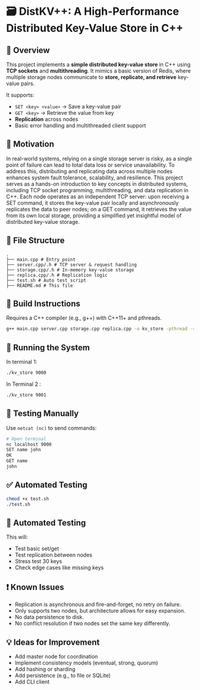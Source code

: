 # 🗃️ DistKV++: A High-Performance Distributed Key-Value Store in C++

## 📌 Overview

This project implements a **simple distributed key-value store** in C++ using **TCP sockets** and **multithreading**. It mimics a basic version of Redis, where multiple storage nodes communicate to **store, replicate, and retrieve** key-value pairs.

It supports:
- `SET <key> <value>` → Save a key-value pair
- `GET <key>` → Retrieve the value from key
- **Replication** across nodes
- Basic error handling and multithreaded client support

## 🎯 Motivation

In real-world systems, relying on a single storage server is risky, as a single point of failure can lead to total data loss or service unavailability. To address this, distributing and replicating data across multiple nodes enhances system fault tolerance, scalability, and resilience. This project serves as a hands-on introduction to key concepts in distributed systems, including TCP socket programming, multithreading, and data replication in C++. Each node operates as an independent TCP server: upon receiving a SET command, it stores the key-value pair locally and asynchronously replicates the data to peer nodes; on a GET command, it retrieves the value from its own local storage, providing a simplified yet insightful model of distributed key-value storage.

## 📁 File Structure
````
.
├── main.cpp # Entry point
├── server.cpp/.h # TCP server & request handling
├── storage.cpp/.h # In-memory key-value storage
├── replica.cpp/.h # Replication logic
├── test.sh # Auto test script
├── README.md # This file
````

## 🔧 Build Instructions

Requires a C++ compiler (e.g., g++) with C++11+ and pthreads.

```bash
g++ main.cpp server.cpp storage.cpp replica.cpp -o kv_store -pthread -std=c++17-pthread
`````

## 🚀 Running the System
In terminal 1:

```bash
./kv_store 9000

````
In Terminal 2 :
```bash
./kv_store 9001

````

## 🧪 Testing Manually
Use ```netcat (nc)``` to send commands:
```bash
# Open terminal
nc localhost 9000
SET name john
OK
GET name
john
````

## ✅ Automated Testing
``` bash 
chmod +x test.sh
./test.sh
```

## 🧪 Automated Testing

This will:

- Test basic set/get  
- Test replication between nodes  
- Stress test 30 keys  
- Check edge cases like missing keys  

## ❗ Known Issues

- Replication is asynchronous and fire-and-forget, no retry on failure.  
- Only supports two nodes, but architecture allows for easy expansion.  
- No data persistence to disk.  
- No conflict resolution if two nodes set the same key differently.  

## 💡 Ideas for Improvement

- Add master node for coordination  
- Implement consistency models (eventual, strong, quorum)  
- Add hashing or sharding  
- Add persistence (e.g., to file or SQLite)  
- Add CLI client  
